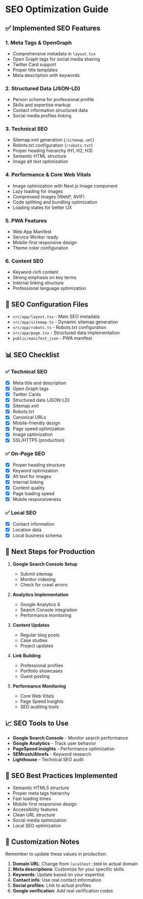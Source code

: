 # SEO Optimization Guide

## ✅ Implemented SEO Features

### 1. **Meta Tags & OpenGraph**
- Comprehensive metadata in `layout.tsx`
- Open Graph tags for social media sharing
- Twitter Card support
- Proper title templates
- Meta description with keywords

### 2. **Structured Data (JSON-LD)**
- Person schema for professional profile
- Skills and expertise markup
- Contact information structured data
- Social media profiles linking

### 3. **Technical SEO**
- Sitemap.xml generation (`/sitemap.xml`)
- Robots.txt configuration (`/robots.txt`)
- Proper heading hierarchy (H1, H2, H3)
- Semantic HTML structure
- Image alt text optimization

### 4. **Performance & Core Web Vitals**
- Image optimization with Next.js Image component
- Lazy loading for images
- Compressed images (WebP, AVIF)
- Code splitting and bundling optimization
- Loading states for better UX

### 5. **PWA Features**
- Web App Manifest
- Service Worker ready
- Mobile-first responsive design
- Theme color configuration

### 6. **Content SEO**
- Keyword-rich content
- Strong emphasis on key terms
- Internal linking structure
- Professional language optimization

## 🔧 SEO Configuration Files

- `src/app/layout.tsx` - Main SEO metadata
- `src/app/sitemap.ts` - Dynamic sitemap generation
- `src/app/robots.ts` - Robots.txt configuration
- `src/app/page.tsx` - Structured data implementation
- `public/manifest.json` - PWA manifest

## 📊 SEO Checklist

### ✅ Technical SEO
- [x] Meta title and description
- [x] Open Graph tags
- [x] Twitter Cards
- [x] Structured data (JSON-LD)
- [x] Sitemap.xml
- [x] Robots.txt
- [x] Canonical URLs
- [x] Mobile-friendly design
- [x] Page speed optimization
- [x] Image optimization
- [x] SSL/HTTPS (production)

### ✅ On-Page SEO
- [x] Proper heading structure
- [x] Keyword optimization
- [x] Alt text for images
- [x] Internal linking
- [x] Content quality
- [x] Page loading speed
- [x] Mobile responsiveness

### ✅ Local SEO
- [x] Contact information
- [x] Location data
- [x] Local business schema

## 🚀 Next Steps for Production

1. **Google Search Console Setup**
   - Submit sitemap
   - Monitor indexing
   - Check for crawl errors

2. **Analytics Implementation**
   - Google Analytics 4
   - Search Console integration
   - Performance monitoring

3. **Content Updates**
   - Regular blog posts
   - Case studies
   - Project updates

4. **Link Building**
   - Professional profiles
   - Portfolio showcases
   - Guest posting

5. **Performance Monitoring**
   - Core Web Vitals
   - Page Speed Insights
   - SEO auditing tools

## 📈 SEO Tools to Use

- **Google Search Console** - Monitor search performance
- **Google Analytics** - Track user behavior
- **PageSpeed Insights** - Performance optimization
- **SEMrush/Ahrefs** - Keyword research
- **Lighthouse** - Technical SEO audit

## 🌟 SEO Best Practices Implemented

- Semantic HTML5 structure
- Proper meta tags hierarchy
- Fast loading times
- Mobile-first responsive design
- Accessibility features
- Clean URL structure
- Social media optimization
- Local SEO optimization

## 📝 Customization Notes

Remember to update these values in production:

1. **Domain URL**: Change from `localhost:3000` to actual domain
2. **Meta descriptions**: Customize for your specific skills
3. **Keywords**: Update based on your expertise
4. **Contact info**: Use real contact information
5. **Social profiles**: Link to actual profiles
6. **Google verification**: Add real verification codes
